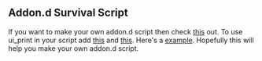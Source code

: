 ## Addon.d Survival Script
If you want to make your own addon.d script then check [this](https://github.com/LineageOS/android_vendor_lineage/commit/b1637c8e2b8c81ec469b303fa65b0a2612be3ae0) out.
To use ui_print in your script add [this](https://github.com/topjohnwu/Magisk/blob/master/scripts/addon.d.sh#L21-L26) and [this](https://github.com/topjohnwu/Magisk/blob/master/scripts/addon.d.sh#L32).
Here's a [example](https://github.com/TOBY19k/Seal-Os-Boot-Animation-Installer/blob/main/system/addon.d/19-SealOsBootAnimation.sh#L30-L32).
Hopefully this will help you make your own addon.d script.
